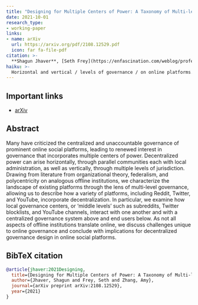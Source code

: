 ```yaml
---
title: "Designing for Multiple Centers of Power: A Taxonomy of Multi-level Governance in Online Social Platforms"
date: 2021-10-01
research_type: 
- working-paper
links:
- name: arXiv
  url: https://arxiv.org/pdf/2108.12529.pdf
  icon: far fa-file-pdf
citation: >-
  **Shagun Jhaver**, [Seth Frey](https://enfascination.com/weblog/professional), and [Amy Zhang](https://homes.cs.washington.edu/~axz/index.html/) (2021), “Designing for Multiple Centers of Power: A Taxonomy of Multi-level Governance in Online Social Platforms,” arXiv preprint arXiv:2108.12529 (2021). 
haiku: >-
  Horizontal and vertical / levels of governance / on online platforms.
---
```


## Important links

- [arXiv](https://arxiv.org/pdf/2108.12529.pdf)

## Abstract

Many have criticized the centralized and unaccountable governance of prominent online social platforms, leading to renewed interest in governance that incorporates multiple centers of power. Decentralized power can arise horizontally, through parallel communities each with local administration, as well as vertically, through multiple levels of jurisdiction. Drawing from literature from organizational theory, federalism, and polycentricity on analogous offline institutions, we characterize the landscape of existing platforms through the lens of multi-level governance, allowing us to describe how a variety of platforms, including Reddit, Twitter, and YouTube, incorporate decentralization. In particular, we examine how local governance centers, or ‘middle levels’ such as subreddits, Twitter blocklists, and YouTube channels, interact with one another and with a centralized governance system above and end users below. As not all aspects of offline institutions translate online, we discuss challenges unique to online governance and conclude with implications for decentralized governance design in online social platforms.

## BibTeX citation

```bibtex
@article{jhaver:2021Designing,
  title={Designing for Multiple Centers of Power: A Taxonomy of Multi-level Governance in Online Social Platforms},
  author={Jhaver, Shagun and Frey, Seth and Zhang, Amy},
  journal={arXiv preprint arXiv:2108.12529},
  year={2021}
}
```